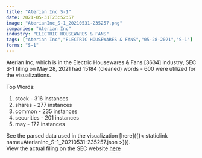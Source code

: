 ```yaml
---
title: "Aterian Inc S-1"
date: 2021-05-31T23:52:57
image: "AterianInc_S-1_20210531-235257.png"
companies: "Aterian Inc"
industry: "ELECTRIC HOUSEWARES & FANS"
tags: ["Aterian Inc","ELECTRIC HOUSEWARES & FANS","05-28-2021","S-1"]
forms: "S-1"
---
```

Aterian Inc, which is in the Electric Housewares & Fans [3634] industry, SEC S-1 filing on May 28, 2021 had 15184 (cleaned) words - 600 were utilized for the visualizations.

Top Words:
1. stock - 316 instances
2. shares - 277 instances
3. common - 235 instances
4. securities - 201 instances
5. may - 172 instances


See the parsed data used in the visualization [here]({{< staticlink name=AterianInc_S-1_20210531-235257.json >}}).  
View the actual filing on the SEC website [here](https://www.sec.gov/Archives/edgar/data/1757715/0001193125-21-177097.txt)